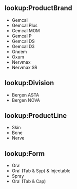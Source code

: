 ## lookup:ProductBrand
- Gemcal
- Gemcal Plus
- Gemcal MOM
- Gemcal P
- Gemcal DS
- Gemcal D3
- Ondem
- Oxum
- Nervmax
- Nervmax SR

## lookup:Division
- Bergen ASTA
- Bergen NOVA

## lookup:ProductLine
- Skin 
- Bone
- Nerve

## lookup:Form
- Oral
- Oral (Tab & Syp) & Injectable
- Spray
- Oral (Tab & Cap)

